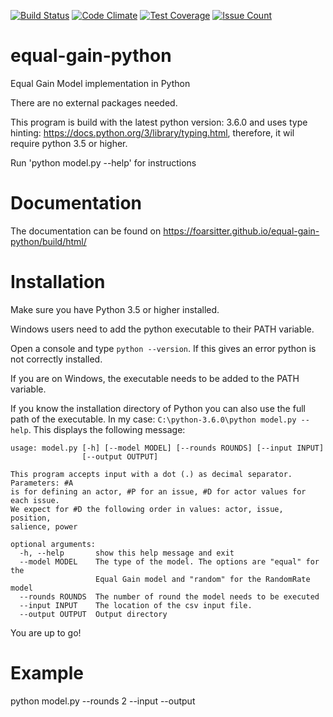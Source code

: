 [![Build Status](https://travis-ci.org/foarsitter/equal-gain-python.svg?branch=master)](https://travis-ci.org/foarsitter/equal-gain-python)
[![Code Climate](https://codeclimate.com/github/foarsitter/equal-gain-python/badges/gpa.svg)](https://codeclimate.com/github/mrJelmert/equal-gain-python)
[![Test Coverage](https://codeclimate.com/github/foarsitter/equal-gain-python/badges/coverage.svg)](https://codeclimate.com/github/mrJelmert/equal-gain-python/coverage)
[![Issue Count](https://codeclimate.com/github/foarsitter/equal-gain-python/badges/issue_count.svg)](https://codeclimate.com/github/mrJelmert/equal-gain-python)

# equal-gain-python
Equal Gain Model implementation in Python

There are no external packages needed. 

This program is build with the latest python version: 3.6.0 and uses
type hinting: https://docs.python.org/3/library/typing.html, 
therefore, it wil require python 3.5 or higher. 

Run 'python model.py --help' for instructions 
  
# Documentation 
The documentation can be found on https://foarsitter.github.io/equal-gain-python/build/html/

# Installation
Make sure you have Python 3.5 or higher installed. 

Windows users need to add the python executable to their PATH variable. 

Open a console and type `python --version`. If this gives an error python is not correctly installed. 

If you are on Windows, the executable needs to be added to the PATH variable. 

If you know the installation directory of Python you can also use the full path of the executable. In my case: `C:\python-3.6.0\python model.py --help`. This displays the following message: 
```shell
usage: model.py [-h] [--model MODEL] [--rounds ROUNDS] [--input INPUT]
                [--output OUTPUT]

This program accepts input with a dot (.) as decimal separator. Parameters: #A
is for defining an actor, #P for an issue, #D for actor values for each issue.
We expect for #D the following order in values: actor, issue, position,
salience, power

optional arguments:
  -h, --help       show this help message and exit
  --model MODEL    The type of the model. The options are "equal" for the
                   Equal Gain model and "random" for the RandomRate model
  --rounds ROUNDS  The number of round the model needs to be executed
  --input INPUT    The location of the csv input file.
  --output OUTPUT  Output directory
```
You are up to go! 

# Example 
python model.py --rounds 2 --input --output 